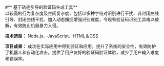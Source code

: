 #** 基于轨迹引导的验证码生成工具**
<br/>以较高的行为复杂度及空间复杂度，包括以多种字符对识别进行干扰、非封闭曲线引导、封闭曲线干扰、加入动态捕捉增强识别难度，令现有验证码识别工具难以破解，有效防止机器暴力入侵。

**技术选型：**
Node.js、JavaScript、HTML＆CSS

**项目成果：**
成功在实际应用中得到验证和应用。提升了系统的安全性，有效防护了机器人和自动化攻击。提供了用户友好的验证码验证体验，减少了用户输入难度和错误率。


